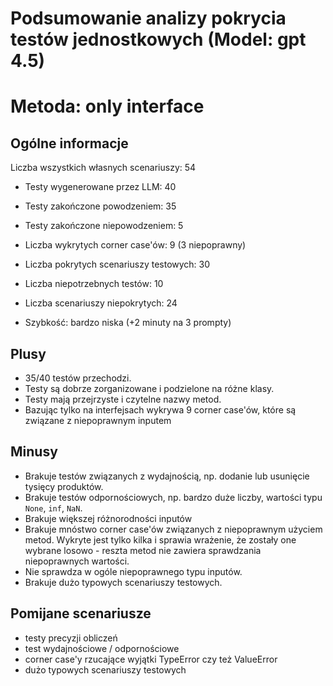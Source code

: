 # Podsumowanie analizy pokrycia testów jednostkowych (Model: gpt 4.5)
# Metoda: only interface

## Ogólne informacje

Liczba wszystkich własnych scenariuszy: 54

- Testy wygenerowane przez LLM: 40
- Testy zakończone powodzeniem: 35
- Testy zakończone niepowodzeniem: 5


- Liczba wykrytych corner case'ów: 9 (3 niepoprawny)


- Liczba pokrytych scenariuszy testowych: 30
- Liczba niepotrzebnych testów: 10
- Liczba scenariuszy niepokrytych: 24
- Szybkość: bardzo niska (+2 minuty na 3 prompty)

## Plusy

- 35/40 testów przechodzi.
- Testy są dobrze zorganizowane i podzielone na różne klasy.
- Testy mają przejrzyste i czytelne nazwy metod.
- Bazując tylko na interfejsach wykrywa 9 corner case'ów, które są związane z niepoprawnym inputem

## Minusy

- Brakuje testów związanych z wydajnością, np. dodanie lub usunięcie tysięcy produktów.
- Brakuje testów odpornościowych, np. bardzo duże liczby, wartości typu `None`, `inf`, `NaN`.
- Brakuje większej różnorodności inputów
- Brakuje mnóstwo corner case'ów związanych z niepoprawnym użyciem metod. Wykryte jest tylko kilka i sprawia wrażenie, że zostały one wybrane losowo - reszta metod nie zawiera sprawdzania niepoprawnych wartości.
- Nie sprawdza w ogóle niepoprawnego typu inputów.
- Brakuje dużo typowych scenariuszy testowych.

## Pomijane scenariusze

- testy precyzji obliczeń
- test wydajnościowe / odpornościowe
- corner case'y rzucające wyjątki TypeError czy też ValueError
- dużo typowych scenariuszy testowych
